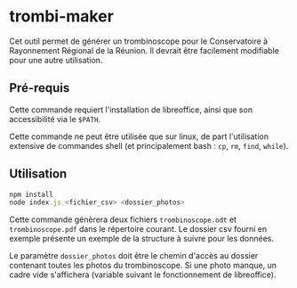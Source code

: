 # trombi-maker

Cet outil permet de générer un trombinoscope pour le Conservatoire à Rayonnement
Régional de la Réunion. Il devrait être facilement modifiable pour une autre
utilisation.

## Pré-requis

Cette commande requiert l'installation de libreoffice, ainsi que son
accessibilité via le `$PATH`.

Cette commande ne peut être utilisée que sur linux, de part l'utilisation
extensive de commandes shell (et principalement bash : `cp`, `rm`, `find`, `while`).

## Utilisation

```js
npm install
node index.js <fichier_csv> <dossier_photos>
```

Cette commande génèrera deux fichiers `trombinoscope.odt` et `trombinoscope.pdf`
dans le répertoire courant. Le dossier csv fourni en exemple présente un exemple
de la structure à suivre pour les données.

Le paramètre `dossier_photos` doit être le chemin d'accès au dossier contenant
toutes les photos du trombinoscope. Si une photo manque, un cadre vide
s'affichera (variable suivant le fonctionnement de libreoffice).
